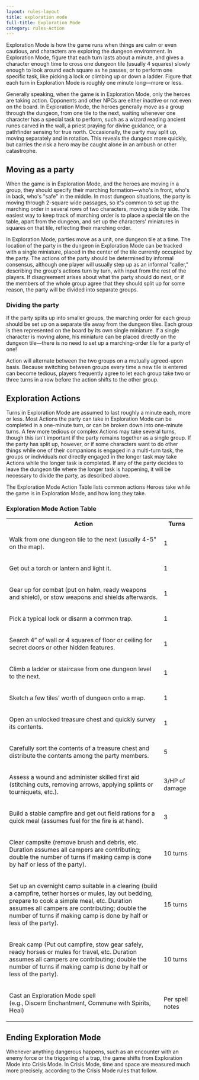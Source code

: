 ```yaml
---
layout: rules-layout
title: exploration mode
full-title: Exploration Mode
category: rules-Action
---
```


Exploration Mode is how the game runs when things are calm or even cautious, and characters are exploring the dungeon environment. In Exploration Mode, figure that each turn lasts about a minute, and gives a character enough time to cross one dungeon tile (usually 4 squares) slowly enough to look around each square as he passes, or to perform one specific task, like picking a lock or climbing up or down a ladder. Figure that each turn in Exploration Mode is roughly one minute long&mdash;more or less.

Generally speaking, when the game is in Exploration Mode, only the heroes are taking action. Opponents and other NPCs are either inactive or not even on the board. In Exploration Mode, the heroes generally move as a group through the dungeon, from one tile to the next, waiting whenever one character has a special task to perform, such as a wizard reading ancient runes carved in the wall, a priest praying for divine guidance, or a pathfinder sensing for true north. Occasionally, the party may split up, moving separately and in rotation. This reveals the dungeon more quickly, but carries the risk a hero may be caught alone in an ambush or other catastrophe.

## Moving as a party
When the game is in Exploration Mode, and the heroes are moving in a group, they should specify their marching formation&mdash;who's in front, who's in back, who's "safe" in the middle. In most dungeon situations, the party is moving through 2-square wide passages, so it's common to set up the marching order in several rows of two characters, moving side by side. The easiest way to keep track of marching order is to place a special tile on the table, apart from the dungeon, and set up the characters' miniatures in squares on that tile, reflecting their marching order.

In Exploration Mode, parties move as a unit, one dungeon tile at a time. The location of the party in the dungeon in Exploration Mode can be tracked with a single miniature, placed in the center of the tile currently occupied by the party. The actions of the party should be determined by informal consensus, although one player will usually step up as an informal "caller," describing the group's actions turn by turn, with input from the rest of the players. If disagreement arises about what the party should do next, or if the members of the whole group agree that they should split up for some reason, the party will be divided into separate groups.

### Dividing the party
If the party splits up into smaller groups, the marching order for each group should be set up on a separate tile away from the dungeon tiles. Each group is then represented on the board by its own single miniature. If a single character is moving alone, his miniature can be placed directly on the dungeon tile&mdash;there is no need to set up a marching-order tile for a party of one!

Action will alternate between the two groups on a mutually agreed-upon basis. Because switching between groups every time a new tile is entered can become tedious, players frequently agree to let each group take two or three turns in a row before the action shifts to the other group.

## Exploration Actions
Turns in Exploration Mode are assumed to last roughly a minute each, more or less. Most Actions the party can take in Exploration Mode can be completed in a one-minute turn, or can be broken down into one-minute turns. A few more tedious or complex Actions may take several turns, though this isn't important if the party remains together as a single group. If the party has split up, however, or if some characters want to do other things while one of their companions is engaged in a multi-turn task, the groups or individuals _not_ directly engaged in the longer task may take Actions while the longer task is completed. If any of the party decides to leave the dungeon tile where the longer task is happening, it will be necessary to divide the party, as described above.

The Exploration Mode Action Table lists common actions Heroes take while the game is in Exploration Mode, and how long they take.

### Exploration Mode Action Table
<table>
  <tr>
    <th class="cell-width-85">Action</th>
    <th>Turns</th>
  </tr>
  <tr>
    <td class="table-sentence">
      <p>Walk from one dungeon tile to the next (usually 4-5" on the map).</p>
    </td>
    <td>1</td>
  </tr>
  <tr>
    <td class="table-sentence">
      <p>Get out a torch or lantern and light it.</p>
    </td>
    <td>1</td>
  </tr>
  <tr>
    <td class="table-sentence">
      <p>Gear up for combat (put on helm, ready weapons and shield), or stow weapons and shields afterwards.</p>
    </td>
    <td>1</td>
  </tr>
  <tr>
    <td class="table-sentence">
      <p>Pick a typical lock or disarm a common trap.</p>
    </td>
    <td>1</td>
  </tr>
  <tr>
    <td class="table-sentence">
      <p>Search 4” of wall or 4 squares of floor or ceiling for secret doors or other hidden features.</p>
    </td>
    <td>1</td>
  </tr>
  <tr>
    <td class="table-sentence">
      <p>Climb a ladder or staircase from one dungeon level to the next.</p>
    </td>
    <td>1</td>
  </tr>
  <tr>
    <td class="table-sentence">
      <p>Sketch a few tiles’ worth of dungeon onto a map.</p>
    </td>
    <td>1</td>
  </tr>
  <tr>
    <td class="table-sentence">
      <p>Open an unlocked treasure chest and quickly survey its contents.</p>
    </td>
    <td>1</td>
  </tr>
  <tr>
    <td class="table-sentence">
      <p>Carefully sort the contents of a treasure chest and distribute the contents among the party members.</p>
    </td>
    <td>5</td>
  </tr>
  <tr>
    <td class="table-sentence">
      <p>Assess a wound and administer skilled first aid (stitching cuts, removing arrows, applying splints or tourniquets, etc.).</p>
    </td>
    <td>3/HP of damage</td>
  </tr>
  <tr>
    <td class="table-sentence">
      <p>Build a stable campfire and get out field rations for a quick meal (assumes fuel for the fire is at hand).</p>
    </td>
    <td>3</td>
  </tr>
  <tr>
    <td class="table-sentence">
      <p>Clear campsite (remove brush and debris, etc. Duration assumes all campers are contributing; double the number of turns if making camp is done by half or less of the party).</p>
    </td>
    <td>10 turns</td>
  </tr>
  <tr>
    <td class="table-sentence">
      <p>Set up an overnight camp suitable in a clearing (build a campfire, tether horses or mules, lay out bedding, prepare to cook a simple meal, etc. Duration assumes all campers are contributing; double the number of turns if making camp is done by half or less of the party).</p>
    </td>
    <td>15 turns</td>
  </tr>
  <tr>
    <td class="table-sentence">
      <p>Break camp (Put out campfire, stow gear safely, ready horses or mules for travel, etc. Duration assumes all campers are contributing; double the number of turns if making camp is done by half or less of the party).</p>
    </td>
    <td>10 turns</td>
  </tr>
  <tr>
    <td class="table-sentence">
      <p>Cast an Exploration Mode spell<br>(e.g., Discern Enchantment, Commune with Spirits, Heal)</p>
    </td>
    <td>Per spell notes</td>
  </tr>
</table>

## Ending Exploration Mode
Whenever anything dangerous happens, such as an encounter with an enemy force or the triggering of a trap, the game shifts from Exploration Mode into Crisis Mode. In Crisis Mode, time and space are measured much more precisely, according to the Crisis Mode rules that follow.
